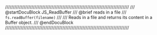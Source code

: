 ////////////////////////////////////////////////////////////////////////////////
/// @startDocuBlock JS_ReadBuffer
/// @brief reads in a file
/// `fs.readBuffer(filename)`
///
/// Reads in a file and returns its content in a Buffer object.
/// @endDocuBlock
////////////////////////////////////////////////////////////////////////////////